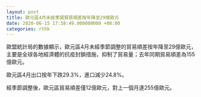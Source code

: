 ```yaml
---
layout: post
title: 歐元區4月未經季調貿易順差按年降至29億歐元
date: 2020-06-15 17:58:49.000000000 +08:00
categories: rthk
---
```


歐盟統計局的數據顯示，歐元區4月未經季節調整的貿易順差按年降至29億歐元，主要是全球各地經濟體的抗疫封鎖措施，抑制了貿易量；去年同期貿易順差為155億歐元。

歐元區4月出口按年下跌29.3%，進口減少24.8%。

經季節調整後，歐元區貿易順差僅12億歐元，對上一個月達255億歐元。
